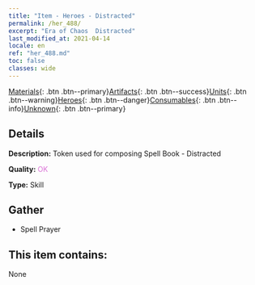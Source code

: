 ```yaml
---
title: "Item - Heroes - Distracted"
permalink: /her_488/
excerpt: "Era of Chaos  Distracted"
last_modified_at: 2021-04-14
locale: en
ref: "her_488.md"
toc: false
classes: wide
---
```

 [Materials](/Items/){: .btn .btn--primary}[Artifacts](/Items/Artifacts/){: .btn .btn--success}[Units](/Items/Units/){: .btn .btn--warning}[Heroes](/Items/Heroes/){: .btn .btn--danger}[Consumables](/Items/Consumables/){: .btn .btn--info}[Unknown](/Items/Unknown/){: .btn .btn--primary}

## Details
 **Description:** Token used for composing Spell Book - Distracted

 **Quality:** <span style="color: #DA70D6">OK</span>

 **Type:** Skill

## Gather

*    Spell Prayer 

## This item contains:

  None

